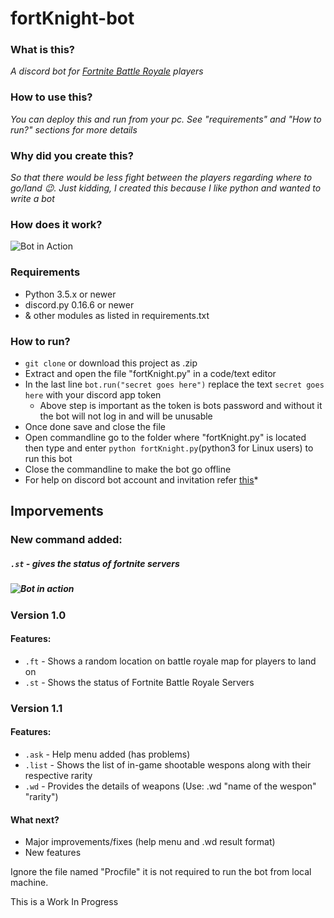 # fortKnight-bot

### What is this?
*A discord bot for [Fortnite Battle Royale](https://www.epicgames.com/fortnite/en-US/buy-now/battle-royale) players* 

### How to use this?
*You can deploy this and run from your pc. See "requirements" and "How to run?" sections for more details*

### Why did you create this?
*So that there would be less fight between the players regarding where to go/land 😉. Just kidding, I created this because I like python and wanted to write a bot*

### How does it work?
![Bot in Action](https://i.imgur.com/HJEEjqB.png)


### Requirements
* Python 3.5.x or newer
* discord.py 0.16.6 or newer
* & other modules as listed in requirements.txt

### How to run?
* `git clone` or download this project as .zip
* Extract and open the file "fortKnight.py" in a code/text editor
* In the last line `bot.run("secret goes here")` replace the text `secret goes here` with your discord app token
  * Above step is important as the token is bots password and without it the bot will not log in and will be unusable
* Once done save and close the file
* Open commandline go to the folder where "fortKnight.py" is located then type and enter `python fortKnight.py`(python3 for Linux users) to run this bot
* Close the commandline to make the bot go offline
* For help on discord bot account and invitation refer [this](https://github.com/Chikachi/DiscordIntegration/wiki/How-to-get-a-token-and-channel-ID-for-Discord)*


## Imporvements

### New command added:
##### `.st` - *gives the status of fortnite servers*
##### ![Bot in action](https://i.imgur.com/o3Msw3X.png)

### Version 1.0
#### Features:
* `.ft` - Shows a random location on battle royale map for players to land on
* `.st` - Shows the status of Fortnite Battle Royale Servers

### Version 1.1
#### Features:
* `.ask` - Help menu added (has problems)
* `.list` - Shows the list of in-game shootable wespons along with their respective rarity
* `.wd` - Provides the details of weapons (Use: .wd "name of the wespon" "rarity")

#### What next?
* Major improvements/fixes (help menu and .wd result format)
* New features


Ignore the file named "Procfile" it is not required to run the bot from local machine.

This is a Work In Progress
